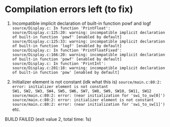 # Compilation errors left (to fix)

1. Incompatible implicit declaration of built-in function powf and logf <br />
`source/Display.c: In function 'PrintFloat':`<br />
`source/Display.c:125:20: warning: incompatible implicit declaration of built-in function 'powf' [enabled by default]`<br />
`source/Display.c:125:33: warning: incompatible implicit declaration of built-in function 'logf' [enabled by default]`<br />
`source/Display.c: In function 'PrintFloatFixed':`<br />
`source/Display.c:166:20: warning: incompatible implicit declaration of built-in function 'powf' [enabled by default]`<br />
`source/Display.c: In function 'PrintInt':`<br />
`source/Display.c:201:18: warning: incompatible implicit declaration of built-in function 'pow' [enabled by default]`

2. Initializer element is not constant (idk what this is)
`source/main.c:80:2: error: initializer element is not constant`<br />
`SW1, SW2, SW3, SW4, SW5, SW6, SW7, SW8, SW9, SW10, SW11, SW12`<br />
`source/main.c:80:2: error: (near initialization for 'swi_to_sw[0]')`<br />
`source/main.c:80:2: error: initializer element is not constant`<br />
`source/main.c:80:2: error: (near initialization for 'swi_to_sw[1]')`<br />
etc.

BUILD FAILED (exit value 2, total time: 1s)
